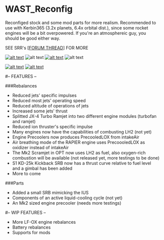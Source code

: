 # WAST_Reconfig

Reconfiged stock and some mod parts for more realism. Recommended to use with Kerbin365 (3.2x planets, 6.4x orbital dist.), since some rocket engines will be a bit overpowered. If you're an atmosphereic guy, you should be good either way.
 
SEE SRR's [[FORUM THREAD](http://forum.kerbalspaceprogram.com/threads/140231)] FOR MORE
 
 
[![alt text](https://img.shields.io/badge/KSP%20v1.0.5-SUPPORTED-brightgreen.svg?style=flat-square)](http://wiki.kerbalspaceprogram.com/wiki/1.0.5) ![alt text](https://img.shields.io/badge/PLATFORMS-Windows%20%7C%20OS%20X%20%7C%20Linux-lightgray.svg?style=flat-square) [![alt text](https://img.shields.io/badge/CKAN-INDEXED-green.svg?style=flat-square)](https://github.com/KSP-CKAN/CKAN/wiki) ![alt text](https://img.shields.io/badge/STATUS-PRE--RELEASE-orange.svg?style=flat-square)
 
[![alt text](https://img.shields.io/badge/Unofficial%20x64%20Builds-SUPPORTED-yellow.svg?style=flat-square)](http://forum.kerbalspaceprogram.com/threads/117224) [![alt text](https://img.shields.io/badge/License-CC%20BY--NC--SA%204.0-yellow.svg?style=flat-square)](https://creativecommons.org/licenses/by-nc-sa/4.0/)
 
 
 
 
#– FEATURES – 

###Rebalances
- Reduced jets' specific impulses
- Reduced most jets' operating speed
- Reduced altitude of operations of jets
- Increased some jets' thrust
- Splitted JX-4 Turbo Ramjet into two different engine modules (turbofan and ramjet)
- Reduced ion thruster's specific impulse
- Many engines now have the capabilities of combusting LH2 (not yet)
- Engine Precoolers now produces PrecooledLOX from intakeAir
- Air breathing mode of the RAPIER engine uses PrecoooledLOX as oxidizer instead of intakeAir
- The Mk2 Scramjet in OPT now uses LH2 as fuel, also oxygen-rich combustion will be available (not released yet, more testings to be done)
- S1 KD-25k Kickback SRB now has a thrust curve relative to fuel level and a gimbal has been added
- More to come

###Parts
- Added a small SRB mimicking the IUS
- Components of an active liquid-cooling cycle (not yet)
- An Mk2 sized engine precooler (needs more testings)



#– WIP FEATURES – 
- More LF-OX engine rebalances
- Battery rebalances
- Supports for mods

